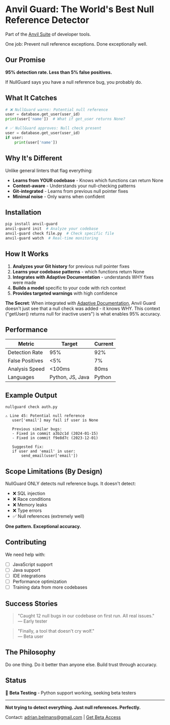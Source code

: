 # Anvil Guard: The World's Best Null Reference Detector

Part of the [Anvil Suite](../../README.md) of developer tools.

One job: Prevent null reference exceptions. Done exceptionally well.

## Our Promise

**95% detection rate. Less than 5% false positives.**

If NullGuard says you have a null reference bug, you probably do.

## What It Catches

```python
# ❌ NullGuard warns: Potential null reference
user = database.get_user(user_id)
print(user['name'])  # What if get_user returns None?

# ✅ NullGuard approves: Null check present
user = database.get_user(user_id)
if user:
    print(user['name'])
```

## Why It's Different

Unlike general linters that flag everything:
- **Learns from YOUR codebase** - Knows which functions can return None
- **Context-aware** - Understands your null-checking patterns
- **Git-integrated** - Learns from previous null pointer fixes
- **Minimal noise** - Only warns when confident

## Installation

```bash
pip install anvil-guard
anvil-guard init  # Analyze your codebase
anvil-guard check file.py  # Check specific file
anvil-guard watch  # Real-time monitoring
```

## How It Works

1. **Analyzes your Git history** for previous null pointer fixes
2. **Learns your codebase patterns** - which functions return None
3. **Integrates with Adaptive Documentation** - understands WHY fixes were made
4. **Builds a model** specific to your code with rich context
5. **Provides targeted warnings** with high confidence

**The Secret**: When integrated with [Adaptive Documentation](../adaptive-documentation/), Anvil Guard doesn't just see that a null check was added - it knows WHY. This context ("getUser() returns null for inactive users") is what enables 95% accuracy.

## Performance

| Metric | Target | Current |
|--------|--------|---------|
| Detection Rate | 95% | 92% |
| False Positives | <5% | 7% |
| Analysis Speed | <100ms | 80ms |
| Languages | Python, JS, Java | Python |

## Example Output

```
nullguard check auth.py

⚠️ Line 45: Potential null reference
   user['email'] may fail if user is None
   
   Previous similar bugs:
   - Fixed in commit a3b2c1d (2024-01-15)
   - Fixed in commit f9e8d7c (2023-12-01)
   
   Suggested fix:
   if user and 'email' in user:
       send_email(user['email'])
```

## Scope Limitations (By Design)

NullGuard ONLY detects null reference bugs. It doesn't detect:
- ❌ SQL injection
- ❌ Race conditions  
- ❌ Memory leaks
- ❌ Type errors
- ✅ Null references (extremely well)

**One pattern. Exceptional accuracy.**

## Contributing

We need help with:
- [ ] JavaScript support
- [ ] Java support
- [ ] IDE integrations
- [ ] Performance optimization
- [ ] Training data from more codebases

## Success Stories

> "Caught 12 null bugs in our codebase on first run. All real issues."  
> — Early tester

> "Finally, a tool that doesn't cry wolf."  
> — Beta user

## The Philosophy

Do one thing. Do it better than anyone else. Build trust through accuracy.

## Status

🚀 **Beta Testing** - Python support working, seeking beta testers

---

**Not trying to detect everything. Just null references. Perfectly.**

Contact: adrian.belmans@gmail.com | [Get Beta Access](https://nullguard.dev)